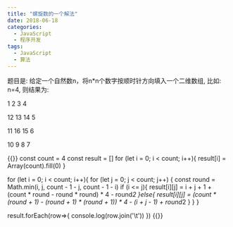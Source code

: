 ```yaml
---
title: "螺旋数的一个解法"
date: 2018-06-18
categories:
  - JavaScript
  - 程序开发
tags:
  - JavaScript
  - 算法
---
```

题目是: 给定一个自然数n，将n*n个数字按顺时针方向填入一个二维数组, 比如: n=4, 则结果为:

1  2  3   4

12 13 14  5

11 16 15  6

10 9  8   7

<!--more-->
{{<highlight javascript>}}
const count = 4
const result = []
for (let i = 0; i < count; i++){
  result[i] = Array(count).fill(0)
}

for (let i = 0; i < count; i++){
  for (let j = 0; j < count; j++) {
    const round = Math.min(i, j, count - 1 - j, count - 1 - i)
    if (i <= j){
      result[i][j] =  i + j + 1 + (count * round - round * round) * 4 - round*2
    }else{
      result[i][j] =  (count * (round + 1) - (round + 1) * (round + 1)) * 4 - (i + j - 1) + round*2
    }
  }
}

result.forEach(row=>{
  console.log(row.join('\t'))
})
{{</highlight>}}